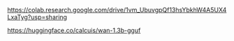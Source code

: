 https://colab.research.google.com/drive/1vm_UbuvgpQf13hsYbkhW4A5UX4LxaTyg?usp=sharing

https://huggingface.co/calcuis/wan-1.3b-gguf
